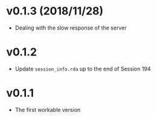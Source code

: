 # v0.1.3 (2018/11/28)

* Dealing with the slow response of the server

# v0.1.2

* Update `session_info.rda` up to the end of Session 194

# v0.1.1

* The first workable version

